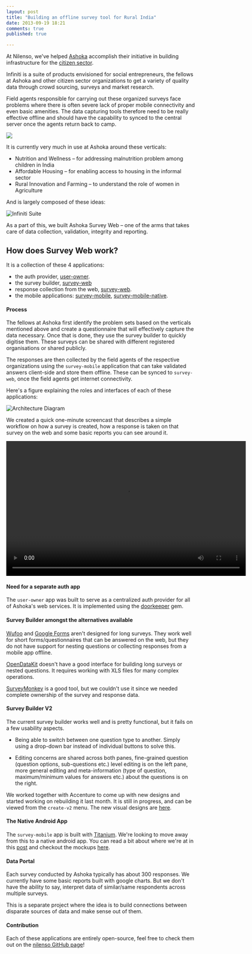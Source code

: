 ```yaml
---
layout: post
title: "Building an offline survey tool for Rural India"
date: 2013-09-19 18:21
comments: true
published: true

---
```


At Nilenso, we've helped [Ashoka](http://india.ashoka.org/) accomplish their initiative in building infrastructure for the [citizen sector](https://www.ashoka.org/citizensector).

Infiniti is a suite of products envisioned for social entrepreneurs, the fellows at Ashoka and other citizen sector organizations to get a variety of quality data through crowd sourcing, surveys and market research.

Field agents responsible for carrying out these organized surveys face problems where there is often severe lack of proper mobile connectivity and even basic amenities. The data capturing tools therefore need to be really effective offline and should have the capability to synced to the central server once the agents return back to camp.

![](/images/rural-survey-use.png)

It is currently very much in use at Ashoka around these verticals:

- Nutrition and Wellness – for addressing malnutrition problem among children in India
- Affordable Housing – for enabling access to housing in the informal sector
- Rural Innovation and Farming – to understand the role of women in Agriculture

And is largely composed of these ideas:

![Infiniti Suite](/images/infiniti.png)

As a part of this, we built Ashoka Survey Web – one of the arms that takes care of data collection, validation, integrity and reporting.

## How does Survey Web work?

It is a collection of these 4 applications:

- the auth provider, [user-owner](https://github.com/nilenso/ashoka-user-owner).
- the survey builder, [survey-web](https://github.com/nilenso/ashoka-survey-web) 
- response collection from the web, [survey-web](https://github.com/nilenso/ashoka-survey-web).
- the mobile applications:
  [survey-mobile](https://github.com/nilenso/ashoka-survey-mobile),
  [survey-mobile-native](https://github.com/nilenso/ashoka-survey-mobile-native).

#### Process
The fellows at Ashoka first identify the problem sets based on the verticals mentioned above and create a questionnaire that will effectively capture the data necessary. Once that is done, they use the survey builder to quickly digitise them. These surveys can be shared with different registered organisations or shared publicly.

The responses are then collected by the field agents of the respective organizations using the `survey-mobile` application that can take validated answers client-side and store them offline. These can be synced to `survey-web`, once the field agents get internet connectivity.

Here's a figure explaining the roles and interfaces of each of these applications:
  
![Architecture Diagram](/images/architecture.png)

We created a quick one-minute screencast that describes a simple workflow on how a survey is created, how a response is taken on that survey on the web and some basic reports you can see around it.

<video width="640" height="360" controls>
  <source src="/videos/ashoka-survey-screencast.mp4" type="video/mp4">
  <source src="/videos/ashoka-survey-screencast.webm" type="video/webm">
  Your browser does not support the video tag.
</video>

#### Need for a separate auth app

The `user-owner` app was built to serve as a centralized auth provider for all of Ashoka's web services. It is implemented using the [doorkeeper](https://github.com/applicake/doorkeeper) gem.

#### Survey Builder amongst the alternatives available

[Wufoo](http://wufoo.com) and [Google Forms](http://forms.google.com) aren't designed for long surveys. They work well for short forms/questionnaires that can be answered on the web, but they do not have support for nesting questions or collecting responses from a mobile app offline.

[OpenDataKit](http://opendatakit.org) doesn't have a good interface for building long surveys or nested questions. It requires working with XLS files for many complex operations.

[SurveyMonkey](http://surveymonkey.com) is a good tool, but we couldn't use it since we needed complete ownership of the survey and response data.

#### Survey Builder V2
The current survey builder works well and is pretty functional, but it fails on a few usability aspects.

- Being able to switch between one question type to another. Simply using a drop-down bar instead of individual buttons to solve this.

- Editing concerns are shared across both panes, fine-grained question (question options, sub-questions etc.) level editing is on the left pane, more general editing and meta-information (type of question, maximum/minimum values for answers etc.) about the questions is on the right.

We worked together with Accenture to come up with new designs and started working on rebuilding it last month. It is still in progress, and can be viewed from the `create-v2` menu. The new visual designs are [here](https://github.com/nilenso/ashoka-survey-web/commit/a5aeb01fadedf43311a779412ef49c0c28081d92).

#### The Native Android App
The `survey-mobile` app is built with [Titanium](http://www.appcelerator.com/platform/titanium-platform/). We're looking to move away from this to a native android app. You can read a bit about where we're at in this [post](http://blog.nilenso.com/blog/2013/09/10/android-native-mvp/) and checkout the mockups [here](https://github.com/nilenso/ashoka-survey-mobile-native/commit/317c4692227249d9b476286d821493404b0acb0f).

#### Data Portal
Each survey conducted by Ashoka typically has about 300 responses. We currently have some basic reports built with google charts. But we don't have the ability to say, interpret data of similar/same respondents across multiple surveys.

This is a separate project where the idea is to build connections between disparate sources of data and make sense out of them.


#### Contribution
Each of these applications are entirely open-source, feel free to check them out on the [nilenso GitHub page](https://github.com/nilenso)!
